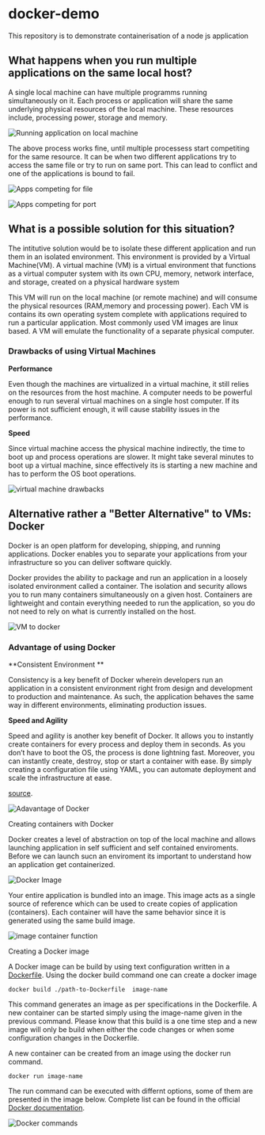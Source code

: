 # docker-demo

This repository is to demonstrate containerisation of a node js application

## What happens when you run multiple applications on the same local host?

A single local machine can have multiple programms running simultaneously on it.
Each process or application will share the same underlying physical resources of
the local machine. These resources include, processing power, storage and
memory.

![Running application on local machine](/public/01-app-local-machine.png)

The above process works fine, until multiple processess start competiting for
the same resource. It can be when two different applications try to access the
same file or try to run on same port. This can lead to conflict and one of the
applications is bound to fail.

![Apps competing for file](public/02-compete.png)

![Apps competing for port](public/02-compete-port.png)

## What is a possible solution for this situation?

The intitutive solution would be to isolate these different application and run
them in an isolated environment. This environment is provided by a Virtual
Machine(VM). A virtual machine (VM) is a virtual environment that functions as a
virtual computer system with its own CPU, memory, network interface, and
storage, created on a physical hardware system

This VM will run on the local machine (or remote machine) and will consume the
physical resources (RAM,memory and processing power). Each VM is contains its
own operating system complete with applications required to run a particular
application. Most commonly used VM images are linux based. A VM will emulate the
functionality of a separate physical computer.

### Drawbacks of using Virtual Machines

**Performance**

Even though the machines are virtualized in a virtual machine, it still relies
on the resources from the host machine. A computer needs to be powerful enough
to run several virtual machines on a single host computer. If its power is not
sufficient enough, it will cause stability issues in the performance.

**Speed**

Since virtual machine access the physical machine indirectly, the time to boot
up and process operations are slower. It might take several minutes to boot up a
virtual machine, since effectively its is starting a new machine and has to
perform the OS boot operations.

![virtual machine drawbacks](public/04-vm-problems.png)

## Alternative rather a "Better Alternative" to VMs: Docker

Docker is an open platform for developing, shipping, and running applications.
Docker enables you to separate your applications from your infrastructure so you
can deliver software quickly.

Docker provides the ability to package and run an application in a loosely
isolated environment called a container. The isolation and security allows you
to run many containers simultaneously on a given host. Containers are
lightweight and contain everything needed to run the application, so you do not
need to rely on what is currently installed on the host.

![VM to docker](public/05-use-docker.png)

### Advantage of using Docker

**Consistent Environment **

Consistency is a key benefit of Docker wherein developers run an application in
a consistent environment right from design and development to production and
maintenance. As such, the application behaves the same way in different
environments, eliminating production issues.

**Speed and Agility**

Speed and agility is another key benefit of Docker. It allows you to instantly
create containers for every process and deploy them in seconds. As you don’t
have to boot the OS, the process is done lightning fast. Moreover, you can
instantly create, destroy, stop or start a container with ease. By simply
creating a configuration file using YAML, you can automate deployment and scale
the infrastructure at ease.

[source](https://www.cloudtern.com/cloud/top-5-advantages-of-using-docker/).

![Adavantage of Docker](public/03-use-vm.png)

Creating containers with Docker

Docker creates a level of abstraction on top of the local machine and allows
launching application in self sufficient and self contained enviroments. Before
we can launch sucn an enviroment its important to understand how an application
get containerized.

![Docker Image](public/07-docker-vocab.png)

Your entire application is bundled into an image. This image acts as a single
source of reference which can be used to create copies of application
(containers). Each container will have the same behavior since it is generated
using the same build image.

![image container function](public/08-docker-image.png)

Creating a Docker image

A Docker image can be build by using text configuration written in a
[Dockerfile](Dockerfile). Using the docker build command one can create a docker
image

```
docker build ./path-to-Dockerfile  image-name
```

This command generates an image as per specifications in the Dockerfile. A new
container can be started simply using the image-name given in the previous
command. Please know that this build is a one time step and a new image will
only be build when either the code changes or when some configuration changes in
the Dockerfile.

A new container can be created from an image using the docker run command.

```
docker run image-name
```

The run command can be executed with differnt options, some of them are
presented in the image below. Complete list can be found in the official
[Docker documentation](https://docs.docker.com/).

![Docker commands](public/09-docker-commands.png)
